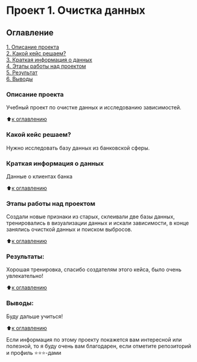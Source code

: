 # Проект 1. Очистка данных 
## Оглавление  
[1. Описание проекта](.README.md#Описание-проекта)  
[2. Какой кейс решаем?](.README.md#Какой-кейс-решаем)  
[3. Краткая информация о данных](.README.md#Краткая-информация-о-данных)  
[4. Этапы работы над проектом](.README.md#Этапы-работы-над-проектом)  
[5. Результат](.README.md#Результат)    
[6. Выводы](.README.md#Выводы) 

### Описание проекта    
Учебный проект по очистке данных и исследованию зависимостей.

:arrow_up:[к оглавлению](_)


### Какой кейс решаем?    
Нужно исследовать базу данных из банковской сферы.


### Краткая информация о данных
Данные о клиентах банка
  
:arrow_up:[к оглавлению](.README.md#Оглавление)


### Этапы работы над проектом  
Создали новые признаки из старых, склеивали две базы данных, тренировались в визуализации данных и искали зависимости, в конце занялись очисткой данных и поиском выбросов.

:arrow_up:[к оглавлению](.README.md#Оглавление)


### Результаты:  
Хорошая тренировка, спасибо создателям этого кейса, было очень увлекательно!

:arrow_up:[к оглавлению](.README.md#Оглавление)


### Выводы:  
Буду дальше учиться!

:arrow_up:[к оглавлению](.README.md#Оглавление)


Если информация по этому проекту покажется вам интересной или полезной, то я буду очень вам благодарен, если отметите репозиторий и профиль ⭐️⭐️⭐️-дами